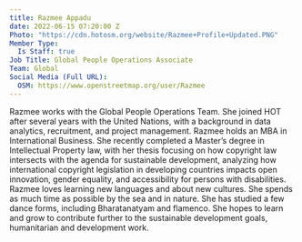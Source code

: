 ```yaml
---
title: Razmee Appadu
date: 2022-06-15 07:20:00 Z
Photo: "https://cdn.hotosm.org/website/Razmee+Profile+Updated.PNG"
Member Type:
  Is Staff: true
Job Title: Global People Operations Associate
Team: Global
Social Media (Full URL):
  OSM: https://www.openstreetmap.org/user/Razmee
---
```


Razmee works with the Global People Operations Team. She joined HOT after several years with the United Nations, with a background in data analytics, recruitment, and project management.
Razmee holds an MBA in International Business. She recently completed a Master’s degree in Intellectual Property law, with her thesis focusing on how copyright law intersects with the agenda for sustainable development, analyzing how international copyright legislation in developing countries impacts open innovation, gender equality, and accessibility for persons with disabilities.
Razmee loves learning new languages and about new cultures. She spends as much time as possible by the sea and in nature. She has studied a few dance forms, including Bharatanatyam and flamenco. She hopes to learn and grow to contribute further to the sustainable development goals, humanitarian and development work. 
